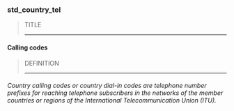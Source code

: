 ### std_country_tel



> TITLE
> 
> ------

#### Calling codes



> DEFINITION
> 
> ------

###### Country calling codes or country dial-in codes are telephone number prefixes for reaching telephone subscribers in the networks of the member countries or regions of the International Telecommunication Union (ITU).